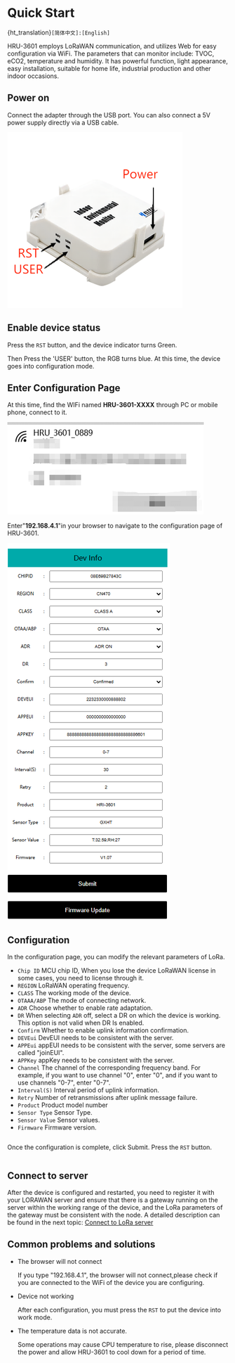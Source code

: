 # Quick Start

{ht_translation}`[简体中文]:[English]`

HRU-3601 employs LoRaWAN communication, and utilizes Web for easy configuration via WiFi. The parameters that can monitor include: TVOC, eCO2, temperature and humidity. It has powerful function, light appearance, easy installation, suitable for home life, industrial production and other indoor occasions.

## Power on

Connect the adapter through the USB port. You can also connect a 5V power supply directly via a USB cable.

![](img/1.png)

## Enable device status

Press the `RST` button, and the device indicator turns Green.

Then Press the 'USER' button, the RGB turns blue. At this time, the device goes into configuration mode.

## Enter Configuration Page

At this time, find the WIFi named **HRU-3601-XXXX** through PC or mobile phone, connect to it.

![](img/2.png)

Enter"**192.168.4.1**"in your browser to navigate to the configuration page of HRU-3601.

![](img/04.png)

## Configuration

In the configuration page, you can modify the relevant parameters of LoRa. 

+ `Chip ID` MCU chip ID, When you lose the device LoRaWAN license in some cases, you need to license through it.
+ `REGION` LoRaWAN operating frequency.
+ `CLASS` The working mode of the device.
+ `OTAAA/ABP`  The mode of connecting network.
+ `ADR` Choose whether to enable rate adaptation.
+ `DR` When selecting `ADR` off, select a DR on which the device is working. This option is not valid when DR Is enabled.
+ `Confirm` Whether to enable uplink information confirmation.
+ `DEVEui` DevEUI needs to be consistent with the server.
+ `APPEui` appEUI needs to be consistent with the server, some servers are called "joinEUI".
+ `APPKey` appKey needs to be consistent with the server. 
+ `Channel`  The channel of the corresponding frequency band. For example, if you want to use channel "0", enter "0", and if you want to use channels "0-7", enter "0-7". 
+ `Interval(S)` Interval period of uplink information.
+ `Retry` Number of retransmissions after uplink message failure.
+ `Product` Product model number
+ `Sensor Type` Sensor Type.
+ `Sensor Value` Sensor values.
+ `Firmware` Firmware version.

``` {Tip} The above is the configuration page in OTAA mode. If ABP needs to be used, the configuration will be slightly different.

```

Once the configuration is complete, click Submit. Press the `RST` button.


``` {Note} The configuration mode causes the device temperature to rise. In this case, the test temperature is usually too high. Please wait patiently for the device to return to the normal temperature, which usually takes about 1 hour.
```

## Connect to server

After the device is configured and restarted, you need to register it with your LORAWAN server and ensure that there is a gateway running on the server within the working range of the device, and the LoRa parameters of the gateway must be consistent with the node.
A detailed description can be found in the next topic: [Connect to LoRa server](https://docs.heltec.cn/en/ready_to_use/hru-3601/connect_to_lorawan_server.html)

## Common problems and solutions

+ The browser will not connect

    If you type "192.168.4.1", the browser will not connect,please check if you are connected to the WiFi of the device you are configuring.
+ Device not working

    After each configuration, you must press the `RST` to put the device into work mode.
+ The temperature data is not accurate.

    Some operations may cause CPU temperature to rise, please disconnect the power and allow HRU-3601 to cool down for a period of time.
